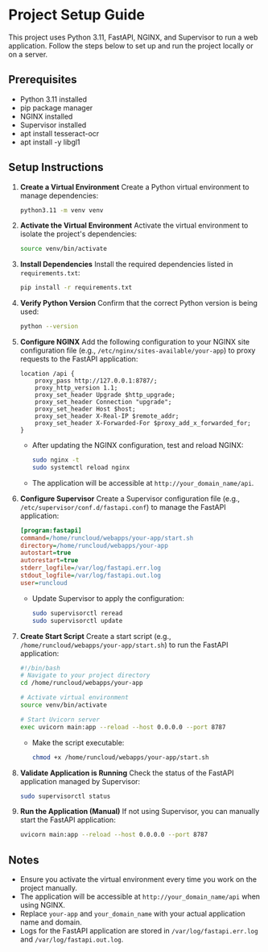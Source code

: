 # Project Setup Guide

This project uses Python 3.11, FastAPI, NGINX, and Supervisor to run a web application. Follow the steps below to set up and run the project locally or on a server.

## Prerequisites
- Python 3.11 installed
- pip package manager
- NGINX installed
- Supervisor installed
- apt install tesseract-ocr
- apt install -y libgl1

## Setup Instructions

1. **Create a Virtual Environment**
   Create a Python virtual environment to manage dependencies:
   ```bash
   python3.11 -m venv venv
   ```

2. **Activate the Virtual Environment**
   Activate the virtual environment to isolate the project's dependencies:
   ```bash
   source venv/bin/activate
   ```

3. **Install Dependencies**
   Install the required dependencies listed in `requirements.txt`:
   ```bash
   pip install -r requirements.txt
   ```

4. **Verify Python Version**
   Confirm that the correct Python version is being used:
   ```bash
   python --version
   ```

5. **Configure NGINX**
   Add the following configuration to your NGINX site configuration file (e.g., `/etc/nginx/sites-available/your-app`) to proxy requests to the FastAPI application:
   ```nginx
   location /api {
       proxy_pass http://127.0.0.1:8787/;
       proxy_http_version 1.1;
       proxy_set_header Upgrade $http_upgrade;
       proxy_set_header Connection "upgrade";
       proxy_set_header Host $host;
       proxy_set_header X-Real-IP $remote_addr;
       proxy_set_header X-Forwarded-For $proxy_add_x_forwarded_for;
   }
   ```
   - After updating the NGINX configuration, test and reload NGINX:
     ```bash
     sudo nginx -t
     sudo systemctl reload nginx
     ```
   - The application will be accessible at `http://your_domain_name/api`.

6. **Configure Supervisor**
   Create a Supervisor configuration file (e.g., `/etc/supervisor/conf.d/fastapi.conf`) to manage the FastAPI application:
   ```ini
   [program:fastapi]
   command=/home/runcloud/webapps/your-app/start.sh
   directory=/home/runcloud/webapps/your-app
   autostart=true
   autorestart=true
   stderr_logfile=/var/log/fastapi.err.log
   stdout_logfile=/var/log/fastapi.out.log
   user=runcloud
   ```
   - Update Supervisor to apply the configuration:
     ```bash
     sudo supervisorctl reread
     sudo supervisorctl update
     ```

7. **Create Start Script**
   Create a start script (e.g., `/home/runcloud/webapps/your-app/start.sh`) to run the FastAPI application:
   ```bash
   #!/bin/bash
   # Navigate to your project directory
   cd /home/runcloud/webapps/your-app

   # Activate virtual environment
   source venv/bin/activate

   # Start Uvicorn server
   exec uvicorn main:app --reload --host 0.0.0.0 --port 8787
   ```
   - Make the script executable:
     ```bash
     chmod +x /home/runcloud/webapps/your-app/start.sh
     ```

8. **Validate Application is Running**
   Check the status of the FastAPI application managed by Supervisor:
   ```bash
   sudo supervisorctl status
   ```

9. **Run the Application (Manual)**
   If not using Supervisor, you can manually start the FastAPI application:
   ```bash
   uvicorn main:app --reload --host 0.0.0.0 --port 8787
   ```

## Notes
- Ensure you activate the virtual environment every time you work on the project manually.
- The application will be accessible at `http://your_domain_name/api` when using NGINX.
- Replace `your-app` and `your_domain_name` with your actual application name and domain.
- Logs for the FastAPI application are stored in `/var/log/fastapi.err.log` and `/var/log/fastapi.out.log`.
